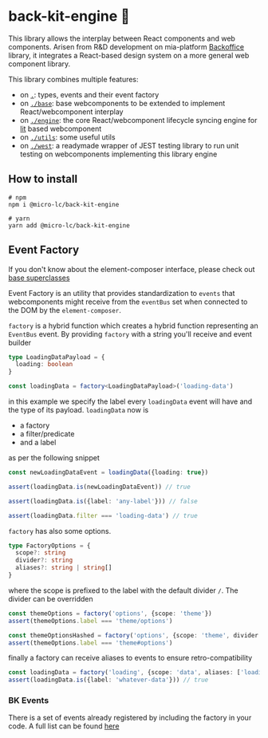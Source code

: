 # back-kit-engine 🦦️

This library allows the interplay between React components and web components.
Arisen from R&D development on mia-platform [Backoffice][BO] library,
it integrates a React-based design system on a more general web component library.

This library combines multiple features:

- on [`.`](#event-factory): types, events and their event factory
- on [`./base`](./base/README.md): base webcomponents to be extended to implement React/webcomponent interplay
- on [`./engine`](./engine/README.md): the core React/webcomponent lifecycle syncing engine for [lit][lit] based webcomponent
- on [`./utils`](./utils/README.md): some useful utils
- on [`./west`](./west/README.md): a readymade wrapper of JEST testing library to run unit testing on webcomponents implementing this library engine

## How to install

```shell
# npm
npm i @micro-lc/back-kit-engine

# yarn
yarn add @micro-lc/back-kit-engine
```

## Event Factory

If you don't know about the element-composer interface, please check out [base superclasses](./base/README.md)

Event Factory is an utility that provides standardization to `events` that webcomponents might
receive from the `eventBus` set when connected to the DOM by the `element-composer`.

`factory` is a hybrid function which creates a hybrid function representing an `EventBus` event. By providing `factory` with a string you'll receive and event builder

```typescript
type LoadingDataPayload = {
  loading: boolean
}

const loadingData = factory<LoadingDataPayload>('loading-data')
```

in this example we specify the label every `loadingData` event will have and the type of its payload. `loadingData` now is

- a factory
- a filter/predicate
- and a label
  
as per the following snippet

```typescript
const newLoadingDataEvent = loadingData({loading: true})

assert(loadingData.is(newLoadingDataEvent)) // true

assert(loadingData.is({label: 'any-label'})) // false

assert(loadingData.filter === 'loading-data') // true
```

`factory` has also some options.

```typescript
type FactoryOptions = {
  scope?: string
  divider?: string
  aliases?: string | string[]
}
```

where the scope is prefixed to the label with the default divider `/`. The divider can be overridden

```typescript
const themeOptions = factory('options', {scope: 'theme'})
assert(themeOptions.label === 'theme/options')

const themeOptionsHashed = factory('options', {scope: 'theme', divider: '#'})
assert(themeOptions.label === 'theme#options')
```

finally a factory can receive aliases to events to ensure retro-compatibility

```typescript
const loadingData = factory('loading', {scope: 'data', aliases: ['loading-data', 'whatever-data']})
assert(loadingData.is({label: 'whatever-data'})) // true
```

### BK Events

There is a set of events already registered by including the factory in your code.
A full list can be found [here](./docs/events/events.md)

[rxjs]: https://rxjs.dev
[ReplaySubject]: https://rxjs.dev/api/index/class/ReplaySubject
[BO]: https://docs.mia-platform.eu/docs/business_suite/backoffice/overview
[lit]: https://lit.dev/
[lit-docs-shadowRoot]: https://lit.dev/docs/components/shadow-dom/#renderroot
[mui]: https://mui.com
[antd]: https://ant.design
[stencil]: https://stenciljs.com
